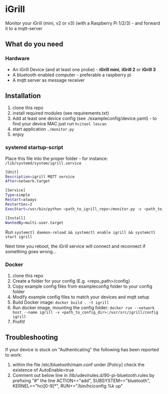 # iGrill
Monitor your iGrill (mini, v2 or v3) (with a Raspberry Pi 1/2/3) - and forward it to a mqtt-server

## What do you need
### Hardware
* An iGrill Device (and at least one probe) - **iGrill mini**, **iGrill 2** or **iGrill 3**
* A bluetooth enabled computer - preferable a raspberry pi
* A mqtt server as message receiver

## Installation
1. clone this repo
1. install required modules (see requirements.txt)
1. Add at least one device config (see ./exampleconfig/device.yaml) - to find your device MAC just run `hcitool lescan`
1. start application `./monitor.py`
1. enjoy

### systemd startup-script

Place this file into the proper folder - for instance: `/lib/systemd/system/igrill.service`

```bash
[Unit]
Description=igrill MQTT service
After=network.target

[Service]
Type=simple
Restart=always
RestartSec=2
ExecStart=/usr/bin/python <path_to_igrill_repo>/monitor.py -c <path_to_config_dir>

[Install]
WantedBy=multi-user.target
```

Run `systemctl daemon-reload && systemctl enable igrill && systemctl start igrill`

Next time you reboot, the iGrill service will connect and reconnect if something goes wrong...

### Docker

1. clone this repo
1. Create a folder for your config (E.g. <repo_path>/config)
1. Copy example config files from exampleconfig folder to your config folder
1. Modify example config files to match your devices and mqtt setup
1. Build Docker image: `docker build . -t igrill`
1. Run docker image, mounting the config folder: `docker run --network host --name igrill -v <path_to_config_dir>:/usr/src/igrill/config igrill`
1. Profit!

## Troubleshooting

If your device is stuck on "Authenticating" the following has been reported to work:
1. within the file /etc/bluetooth/main.conf under [Policy] check the existence of
AutoEnable=true
1. Comment out below line in /lib/udev/rules.d/90-pi-bluetooth.rules
by prefixing "#" the line ACTION=="add", SUBSYSTEM=="bluetooth", KERNEL=="hci[0-9]*", RUN+="/bin/hciconfig %k up"
